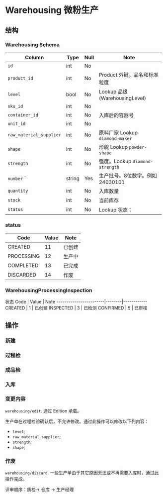 # Warehousing 微粉生产

结构
---------------------------------------------------------------------

### Warehousing Schema
Column                              | Type      | Null | Note
------------------------------------|-----------|------|-------
`id`                                | int       | No   | 
`product_id`                        | int       | No   | Product 外键。品名和标准粒度
`level`                             | bool      | No   | Lookup 品级 (WarehousingLevel)
`sku_id`                            | int       | No   | 
`container_id`                      | int       | No   | 入库后的容器号
`unit_id`                           | int       | No   | 
`raw_material_supplier`             | int       | No   | 原料厂家 Lookup `diamond-maker`
`shape`                             | int       | No   | 形貌 Lookup `powder-shape`
`strength`                          | int       | No   | 强度。Lookup `diamond-strength`
`number`      `                     | string    | Yes  | 生产批号。8位数字。例如 24030101
`quantity`                          | int       | No   | 入库数量
`stock`                             | int       | No   | 当前库存
`status`                            | int       | No   | Lookup 状态：

### status
Code                    | Value  | Note
------------------------|--------|------------
CREATED                 |   11   | 已创建
PROCESSING              |   12   | 生产中
COMPLETED               |   13   | 已完成
DISCARDED               |   14   | 作废

### WarehousingProcessingInspection

状态
Code                    | Value  | Note
------------------------|--------|------------
CREATED                 |   1    | 已创建
INSPECTED               |   3    | 已检测
CONFIRMED               |   5    | 已审核

操作
---------------------------------------------------------------------

### 新建
### 过程检
### 成品检
### 入库
### 变更内容

`warehousing/edit`. 通过 Edition 承载。

生产单在过程检验确认后，不允许修改。通过此操作可以修改以下列内容：

- `level`;
- `raw_material_supplier`;
- `strength`;
- `shape`;
### 作废
`warehousing/discard`. 一些生产单由于其它原因无法或不再需要入库时，通过此操作完成。

评审顺序：质检→ 仓库 → 生产经理
